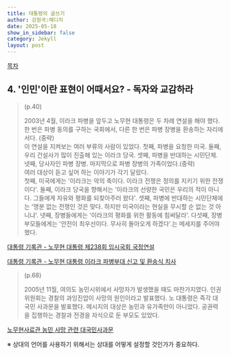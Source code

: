 ```yaml
---
title: 대통령의 글쓰기
author: 강원국:메디치
date: 2025-05-18
show_in_sidebar: false
category: Jekyll
layout: post
---
```


[목차](./2025-05-18-book-002-000) 

## 4. '인민'이란 표현이 어때서요? - 독자와 교감하라

> (p.40)  
>
> 2003년 4월, 이라크 파병을 앞두고 노무현 대통령은 두 차례 연설을 해야 했다. 한 번은 파병 동의를 구하는 국회에서, 다른 한 번은 파병 장병을 환송하는 자리에서다. (중략)  
> 이 연설을 지켜보는 여러 부류의 사람이 있었다. 첫째, 파병을 요청한 미국. 둘째, 우리 건설사가 많이 진출해 있는 이라크 당국. 셋째, 파병을 반대하는 시민단체. 넷째, 당사자인 파병 장병. 마지막으로 파병 장병의 가족이었다.(중략)  
> 여러 대상이 듣고 싶어 하는 이야기가 각기 달랐다.  
> 첫째, 미국에게는 '이라크는 악의 축이다. 이라크 전쟁은 정의를 지키기 위한 전쟁이다'. 둘째, 이라크 당국을 향해서는 '이라크의 선량한 국민은 우리의 적이 아니다. 그들에게 자유와 평화를 되찾아주러 왔다'. 셋째, 파병에 반대하는 시민단체에는 '명분 없는 전쟁인 것은 맞다. 하지만 미국이라는 현실을 무시할 순 없는 것 아니냐'. 넷째, 장병들에게는 '이라크의 평화를 위한 활동에 힘써달라'. 다섯째, 장병 부모들에게는 '안전이 최우선이다. 무사히 돌아오게 하겠다'.는 메세지를 주어야 했다.


<a href="https://pa.go.kr/research/contents/speech/index.jsp?spMode=view&catid=c_pa02062&artid=1309362" target="_blank">대통령 기록관 - 노무현 대통령 제238회 임시국회 국정연설</a>

​
<a href="https://pa.go.kr/research/contents/speech/index.jsp?spMode=view&catid=c_pa02062&artid=1309374" target="_blank">대통령 기록관 - 노무현 대통령 이라크 파병부대 신고 및 환송식 치사</a>
​

> (p.68)  
>
> 2005년 11월, 여의도 농민시위에서 사망자가 발생했을 때도 마찬가지였다. 인권위원회는 경찰의 과잉진압이 사망의 원인이라고 발표했다. 노 대통령은 즉각 대국민 사과문을 발표했다. 메시지의 대상은 농민과 유가족만이 아니었다. 공권력을 집행하는 경찰과 전경을 자식으로 둔 부모도 있었다.  

​
<a href="https://archives.knowhow.or.kr/record/all/view/2046422" target="_blank">노무현사료관 농민 사망 관련 대국민사과문</a>



※ 상대의 언어를 사용하기 위해서는 상대를 어떻게 설정할 것인가가 중요하다.

